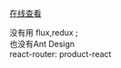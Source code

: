 
[在线查看](https://yalhu.github.io/todo-react/build/index.html)  

没有用 flux,redux ;   
也没有Ant Design   
react-router: product-react   
